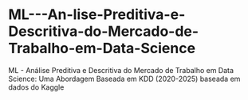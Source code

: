 # ML---An-lise-Preditiva-e-Descritiva-do-Mercado-de-Trabalho-em-Data-Science
ML - Análise Preditiva e Descritiva do Mercado de Trabalho em Data Science: Uma Abordagem Baseada em KDD (2020-2025) baseada em dados do Kaggle

